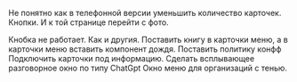Не понятно как в телефонной версии уменьшить количество карточек. 
Кнопки.
И к той странице перейти с фото.


Кнобка не работает.
Как и другия.
Поставить книгу в карточки меню, а в карточки меню вставить компонент дождя.
Поставить политику конфф
Подключить карточки под информацию.
Сделать всплывающее разговорное окно по типу ChatGpt
Окно меню для организаций с тенью.
